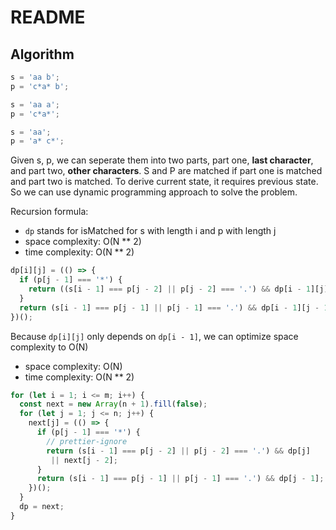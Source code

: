 # README

## Algorithm

```js
s = 'aa b';
p = 'c*a* b';
```

```js
s = 'aa a';
p = 'c*a*';
```

```js
s = 'aa';
p = 'a* c*';
```

Given s, p, we can seperate them into two parts, part one, **last character**, and part two, **other characters**. S and P are matched if part one is matched and part two is matched. To derive current state, it requires previous state. So we can use dynamic programming approach to solve the problem.

Recursion formula:

- `dp` stands for isMatched for s with length i and p with length j
- space complexity: O(N \*\* 2)
- time complexity: O(N \*\* 2)

```js
dp[i][j] = (() => {
  if (p[j - 1] === '*') {
    return ((s[i - 1] === p[j - 2] || p[j - 2] === '.') && dp[i - 1][j]) || dp[i][j - 2];
  }
  return (s[i - 1] === p[j - 1] || p[j - 1] === '.') && dp[i - 1][j - 1];
})();
```

Because `dp[i][j]` only depends on `dp[i - 1]`, we can optimize space complexity to O(N)

- space complexity: O(N)
- time complexity: O(N \*\* 2)

```js
for (let i = 1; i <= m; i++) {
  const next = new Array(n + 1).fill(false);
  for (let j = 1; j <= n; j++) {
    next[j] = (() => {
      if (p[j - 1] === '*') {
        // prettier-ignore
        return (s[i - 1] === p[j - 2] || p[j - 2] === '.') && dp[j]
         || next[j - 2];
      }
      return (s[i - 1] === p[j - 1] || p[j - 1] === '.') && dp[j - 1];
    })();
  }
  dp = next;
}
```
